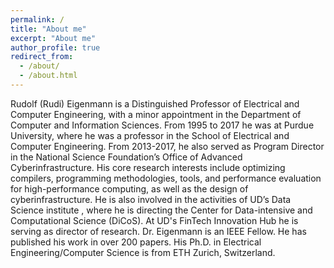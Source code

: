 ```yaml
---
permalink: /
title: "About me"
excerpt: "About me"
author_profile: true
redirect_from: 
  - /about/
  - /about.html
---
```



Rudolf (Rudi) Eigenmann is a Distinguished Professor of Electrical and Computer Engineering, with a minor appointment in the Department of Computer and Information Sciences. From 1995 to 2017 he was at Purdue University, where he was a professor in the School of Electrical and Computer Engineering. From 2013-2017, he also served as Program Director in the National Science Foundation’s Office of Advanced Cyberinfrastructure. His core research interests include optimizing compilers, programming methodologies, tools, and performance evaluation for high-performance computing, as well as the design of cyberinfrastructure. He is also involved in the activities of UD’s Data Science institute , where he is directing the Center for Data-intensive and Computational Science (DiCoS). At UD's FinTech Innovation Hub he is serving as director of research. Dr. Eigenmann is an IEEE Fellow. He has published his work in over 200 papers. His Ph.D. in Electrical Engineering/Computer Science is from ETH Zurich, Switzerland.

